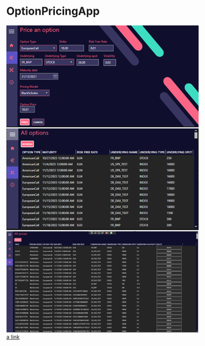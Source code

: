# OptionPricingApp
![plot](./PriceAnOption.png)
![plot](./AllOptions.png)
![plot](./AllPrices.png)
[a link](https://github.com/SamiGitHub777/OptionPricingAppDB/blob/main/README.md)